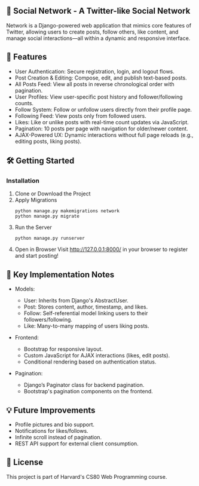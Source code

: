 ## 📡 Social Network - A Twitter-like Social Network

Network is a Django-powered web application that mimics core features of Twitter, allowing users to create posts, follow others, like content, and manage social interactions—all within a dynamic and responsive interface.

## 🚀 Features

* User Authentication: Secure registration, login, and logout flows.
* Post Creation & Editing: Compose, edit, and publish text-based posts.
* All Posts Feed: View all posts in reverse chronological order with pagination.
* User Profiles: View user-specific post history and follower/following counts.
* Follow System: Follow or unfollow users directly from their profile page.
* Following Feed: View posts only from followed users.
* Likes: Like or unlike posts with real-time count updates via JavaScript.
* Pagination: 10 posts per page with navigation for older/newer content.
* AJAX-Powered UX: Dynamic interactions without full page reloads (e.g., editing posts, liking posts).

## 🛠️ Getting Started

### Installation

1. Clone or Download the Project
2. Apply Migrations
   ```
   python manage.py makemigrations network
   python manage.py migrate
   ```
3. Run the Server
   ```
   python manage.py runserver
   ```
4. Open in Browser
   Visit http://127.0.0.1:8000/ in your browser to register and start posting!

## 🧠 Key Implementation Notes

* Models:
  * User: Inherits from Django's AbstractUser.
  * Post: Stores content, author, timestamp, and likes.
  * Follow: Self-referential model linking users to their followers/following.
  * Like: Many-to-many mapping of users liking posts.

* Frontend:
  * Bootstrap for responsive layout.
  * Custom JavaScript for AJAX interactions (likes, edit posts).
  * Conditional rendering based on authentication status.

* Pagination:
  * Django’s Paginator class for backend pagination.
  * Bootstrap's pagination components on the frontend.

## 💡 Future Improvements

* Profile pictures and bio support.
* Notifications for likes/follows.
* Infinite scroll instead of pagination.
* REST API support for external client consumption.

## 📃 License

This project is part of Harvard's CS80 Web Programming course.
